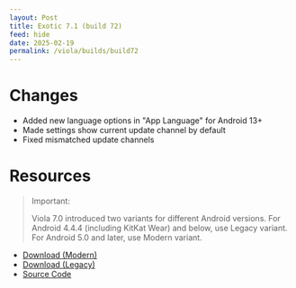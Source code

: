 ```yaml
---
layout: Post
title: Exotic 7.1 (build 72)
feed: hide
date: 2025-02-19
permalink: /viola/builds/build72
---
```


# Changes
- Added new language options in "App Language" for Android 13+
- Made settings show current update channel by default
- Fixed mismatched update channels

# Resources
> Important:
> 
> Viola 7.0 introduced two variants for different Android versions.
> For Android 4.4.4 (including KitKat Wear) and below, use Legacy variant.
> For Android 5.0 and later, use Modern variant.

- [Download (Modern)](https://codeberg.org/TipzTeam/viola/releases/download/7.1_r1/app-modern-release.apk)
- [Download (Legacy)](https://codeberg.org/TipzTeam/viola/releases/download/7.1_r1/app-legacy-release.apk)
- [Source Code](https://codeberg.org/TipzTeam/viola/src/tag/7.1_r1)
